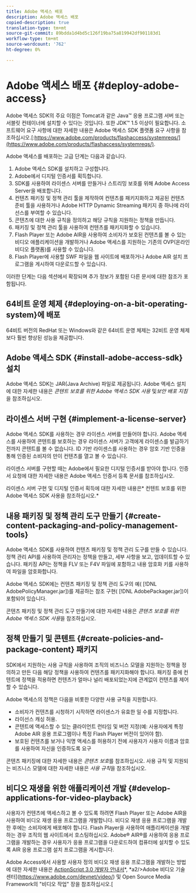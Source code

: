 ```yaml
---
title: Adobe 액세스 배포
description: Adobe 액세스 배포
copied-description: true
translation-type: tm+mt
source-git-commit: 89bdda1d4bd5c126f19ba75a819942df901183d1
workflow-type: tm+mt
source-wordcount: '762'
ht-degree: 0%

---
```



# Adobe 액세스 배포 {#deploy-adobe-access}

Adobe 액세스 SDK의 주요 이점은 Tomcat과 같은 Java™ 응용 프로그램 서버 또는 서블릿 컨테이너에 설치할 수 있다는 것입니다. 또한 JDK™ 1.5 이상이 필요합니다. 소프트웨어 요구 사항에 대한 자세한 내용은 Adobe 액세스 SDK 플랫폼 요구 사항을 참조하십시오.[:https://www.adobe.com/products/flashaccess/systemreqs/](https://www.adobe.com/products/flashaccess/systemreqs/).

Adobe 액세스를 배포하는 고급 단계는 다음과 같습니다.

1. Adobe 액세스 SDK를 설치하고 구성합니다.
1. Adobe에서 디지털 인증서를 획득합니다.
1. SDK를 사용하여 라이센스 서버를 만들거나 스트리밍 보호를 위해 Adobe Access Server을 배포합니다.
1. 컨텐츠 패키징 및 정책 관리 툴을 제작하여 컨텐츠를 패키지화하고 제공된 컨텐츠 준비 툴을 사용하거나 Adobe HTTP Dynamic Streaming 패키지 중 하나에 라이선스를 부여할 수 있습니다.
1. 콘텐츠에 대한 사용 규칙을 정의하고 해당 규칙을 지원하는 정책을 만듭니다.
1. 패키징 및 정책 관리 툴을 사용하여 컨텐츠를 패키지화할 수 있습니다.
1. Flash Player 또는 Adobe AIR을 사용하여 소비자가 보호된 컨텐츠를 볼 수 있는 비디오 애플리케이션을 개발하거나 Adobe 액세스를 지원하는 기존의 OVP(온라인 비디오 플랫폼)를 사용할 수 있습니다.
1. Flash Player에 사용할 SWF 파일을 웹 사이트에 배포하거나 Adobe AIR 설치 프로그램을 게시하여 다운로드할 수 있습니다.

이러한 단계는 다음 섹션에서 확장되며 추가 정보가 포함된 다른 문서에 대한 참조가 포함됩니다.

## 64비트 운영 체제 {#deploying-on-a-bit-operating-system}에 배포

64비트 버전의 RedHat 또는 Windows와 같은 64비트 운영 체제는 32비트 운영 체제보다 훨씬 향상된 성능을 제공합니다.

## Adobe 액세스 SDK {#install-adobe-access-sdk} 설치

Adobe 액세스 SDK는 JAR(Java Archive) 파일로 제공됩니다. Adobe 액세스 설치에 대한 자세한 내용은 *콘텐트 보호를 위한 Adobe 액세스 SDK 사용* 및&#x200B;*보안 배포 지침*&#x200B;을 참조하십시오.

## 라이센스 서버 구현 {#implement-a-license-server}

Adobe 액세스 SDK를 사용하는 경우 라이센스 서버를 만들어야 합니다. Adobe 액세스를 사용하여 콘텐트를 보호하는 경우 라이센스 서버가 고객에게 라이센스를 발급하기 전까지 콘텐트를 볼 수 없습니다. ID 기반 라이센스를 사용하는 경우 암호 기반 인증을 통해 인증된 소비자의 만이 컨텐츠를 열고 볼 수 있습니다.

라이센스 서버를 구현할 때는 Adobe에서 필요한 디지털 인증서를 받아야 합니다. 인증서 요청에 대한 자세한 내용은 Adobe 액세스 인증서 등록 문서를 참조하십시오.

라이센스 서버 구현 및 디지털 인증서 획득에 대한 자세한 내용은* 컨텐트 보호를 위한 Adobe 액세스 SDK 사용을 참조하십시오.*

## 내용 패키징 및 정책 관리 도구 만들기 {#create-content-packaging-and-policy-management-tools}

Adobe 액세스 SDK를 사용하여 컨텐츠 패키징 및 정책 관리 도구를 만들 수 있습니다. 정책 관리 API를 사용하여 관리자는 정책을 만들고, 세부 사항을 보고, 업데이트할 수 있습니다. 패키징 API는 정책을 FLV 또는 F4V 파일에 포함하고 내용 암호화 키를 사용하여 파일을 암호화합니다.

Adobe 액세스 SDK에는 컨텐츠 패키징 및 정책 관리 도구의 예( [!DNL AdobePolicyManager.jar])를 제공하는 참조 구현( [!DNL AdobePackager.jar])이 포함되어 있습니다.

콘텐츠 패키징 및 정책 관리 도구 만들기에 대한 자세한 내용은 *콘텐츠 보호를 위한 Adobe 액세스 SDK 사용*&#x200B;을 참조하십시오.

## 정책 만들기 및 콘텐트 {#create-policies-and-package-content} 패키지

SDK에서 지원하는 사용 규칙을 사용하여 조직의 비즈니스 모델을 지원하는 정책을 정의하고 만든 다음 해당 정책을 사용하여 컨텐츠를 패키지화해야 합니다. 패키징 중에 컨텐트에 정책을 적용하면 컨텐츠가 얼마나 널리 배포되었는지에 관계없이 컨텐츠를 제어할 수 있습니다.

Adobe 액세스의 정책은 다음을 비롯한 다양한 사용 규칙을 지원합니다.

* 소비자가 컨텐츠를 시청하기 시작하면 라이센스가 유효한 일 수를 지정합니다.
* 라이선스 캐싱 허용.
* 콘텐트에 액세스할 수 있는 클라이언트 런타임 및 버전 지정(예: 사용자에게 특정 Adobe AIR 응용 프로그램이나 특정 Flash Player 버전이 있어야 함).
* 보호된 컨텐츠를 보거나 익명 액세스를 허용하기 전에 사용자가 사용자 이름과 암호를 사용하여 자신을 인증하도록 요구

콘텐츠 패키징에 대한 자세한 내용은 *콘텐츠 보호*&#x200B;를 참조하십시오. 사용 규칙 및 지원되는 비즈니스 모델에 대한 자세한 내용은 *사용 규칙*&#x200B;을 참조하십시오.

## 비디오 재생을 위한 애플리케이션 개발 {#develop-applications-for-video-playback}

사용자가 컨텐츠에 액세스하고 볼 수 있도록 하려면 Flash Player 또는 Adobe AIR을 사용하여 비디오 재생 응용 프로그램을 개발합니다. 비디오 재생 응용 프로그램을 개발한 후에는 소비자에게 배포해야 합니다. Flash Player을 사용하여 애플리케이션을 개발하는 경우 조직의 웹 사이트에서 호스팅하십시오. Adobe® AIR®를 사용하여 응용 프로그램을 개발하는 경우 사용자가 응용 프로그램을 다운로드하여 컴퓨터에 설치할 수 있도록 AIR 응용 프로그램 설치 프로그램을 게시합니다.

Adobe Access에서 사용할 사용자 정의 비디오 재생 응용 프로그램을 개발하는 방법에 대한 자세한 내용은 [ActionScript 3.0 개발자 안내서](https://help.adobe.com/en_US/as3/dev/WS9936fa0d5984e93b3f4f38ec1272a447844-8000.html)*, *a2/>Adobe 비디오 기술 센터](https://www.adobe.com/devnet/video/) 및 Open Source Media Framework의 &quot;비디오 작업&quot; 장을 참조하십시오.[